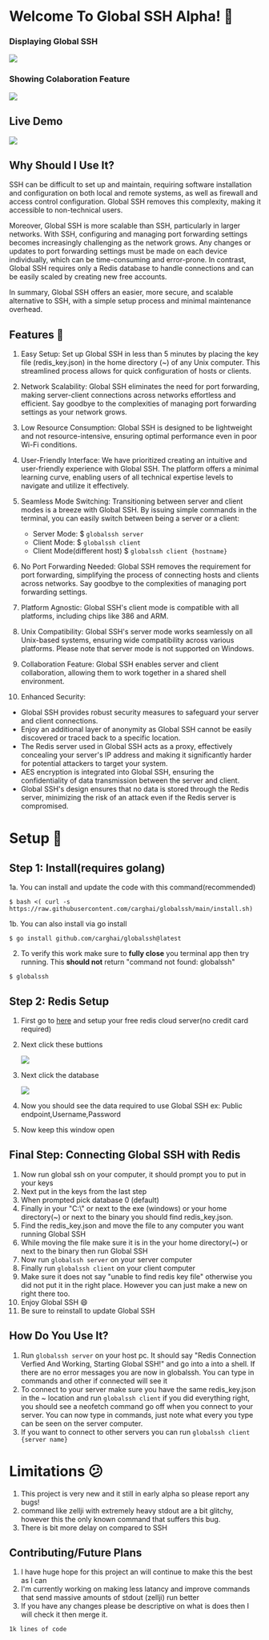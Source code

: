 # Welcome To Global SSH Alpha! 🎉️

### Displaying Global SSH

![](assets/20230512_201923_image.png)

### Showing Colaboration Feature

![](assets/IMG_3040.jpg)

## Live Demo

![](assets/display.gif)

## Why Should I Use It?

SSH can be difficult to set up and maintain, requiring software installation and configuration on both local and remote systems, as well as firewall and access control configuration. Global SSH removes this complexity, making it accessible to non-technical users.

Moreover, Global SSH is more scalable than SSH, particularly in larger networks. With SSH, configuring and managing port forwarding settings becomes increasingly challenging as the network grows. Any changes or updates to port forwarding settings must be made on each device individually, which can be time-consuming and error-prone. In contrast, Global SSH requires only a Redis database to handle connections and can be easily scaled by creating new free accounts.

In summary, Global SSH offers an easier, more secure, and scalable alternative to SSH, with a simple setup process and minimal maintenance overhead.

## Features 🚀️

1. Easy Setup: Set up Global SSH in less than 5 minutes by placing the key file (redis_key.json) in
   the home directory (~) of any Unix computer. This streamlined process allows for quick configuration of hosts or clients.
2. Network Scalability: Global SSH eliminates the need for port forwarding, making server-client connections across networks effortless and efficient. Say goodbye to the complexities of managing port forwarding settings as your network grows.
3. Low Resource Consumption: Global SSH is designed to be lightweight and not resource-intensive, ensuring optimal performance even in poor Wi-Fi conditions.
4. User-Friendly Interface: We have prioritized creating an intuitive and user-friendly experience with Global SSH. The platform offers a minimal learning curve, enabling users of all technical expertise levels to navigate and utilize it effectively.
5. Seamless Mode Switching: Transitioning between server and client modes is a breeze with Global SSH. By issuing simple commands in the terminal, you can easily switch between being a server or a client:

   * Server Mode: $ `globalssh server`
   * Client Mode: $ `globalssh client`
   * Client Mode(different host) $ `globalssh client {hostname}`
6. No Port Forwarding Needed: Global SSH removes the requirement for port forwarding, simplifying the process of connecting hosts and clients across networks. Say goodbye to the complexities of managing port forwarding settings.
7. Platform Agnostic: Global SSH's client mode is compatible with all platforms, including chips like 386 and ARM.
8. Unix Compatibility: Global SSH's server mode works seamlessly on all Unix-based systems, ensuring wide compatibility across various platforms. Please note that server mode is not supported on Windows.
9. Collaboration Feature: Global SSH enables server and client collaboration, allowing them to work together in a shared shell environment.
10. Enhanced Security:

* Global SSH provides robust security measures to safeguard your server and client connections.
* Enjoy an additional layer of anonymity as Global SSH cannot be easily discovered or traced back to a specific location.
* The Redis server used in Global SSH acts as a proxy, effectively concealing your server's IP address and making it significantly harder for potential attackers to target your system.
* AES encryption is integrated into Global SSH, ensuring the confidentiality of data transmission between the server and client.
* Global SSH's design ensures that no data is stored through the Redis server, minimizing the risk of an attack even if the Redis server is compromised.

# Setup 👀️

## Step 1: Install(requires golang)

1a. You can install and update the code with this command(recommended) 
```
$ bash <( curl -s https://raw.githubusercontent.com/carghai/globalssh/main/install.sh)
```
1b. You can also install via go install 

````
$ go install github.com/carghai/globalssh@latest
````

2. To verify this work make sure to **fully close** you terminal app then try running. This **should not** return "command not found: globalssh"

```
$ globalssh
```

## Step 2: Redis Setup

1. First go to [here](https://redis.com/try-free/) and setup your free redis cloud server(no credit card required)
2. Next click these buttions

   ![](assets/20230512_194235_image.png)
3. Next click the database

   ![](assets/20230512_194406_image.png)
4. Now you should see the data required to use Global SSH ex: Public endpoint,Username,Password
5. Now keep this window open

## Final Step: Connecting Global SSH with Redis

1. Now run global ssh on your computer, it should prompt you to put in your keys
2. Next put in the keys from the last step
3. When prompted pick database 0 (default)
4. Finally in your "C:\\" or next to the exe (windows) or your home directory(~) or next to the binary you should find redis_key.json.
5. Find the redis_key.json and move the file to any computer you want running Global SSH
6. While moving the file make sure it is in the your home directory(~) or next to the binary then run Global SSH
7. Now run ``globalssh server`` on your server computer
8. Finally run ``globalssh client`` on your client computer
9. Make sure it does not say "unable to find redis key file" otherwise you did not put it in the right place. However you can just make a new on right there too.
10. Enjoy Global SSH 😄
11. Be sure to reinstall to update Global SSH

## How Do You Use It?

1. Run ``globalssh server`` on your host pc. It should say "Redis Connection Verfied And Working, Starting Global SSH!" and go into a into a shell. If there are no error messages you are now in globalssh. You can type in commands and other if connected will see it
2. To connect to your server make sure you have the same redis_key.json in the ~ location and run ``globalssh client`` if you did everything right, you should see a neofetch command go off when you connect to your server. You can now type in commands, just note what every you type can be seen on the server computer. 
3. If you want to connect to other servers you can run ``globalssh client {server name}``

# Limitations 😕

1. This project is very new and it still in early alpha so please report any bugs!
2. command like zellji with extremely heavy stdout are a bit glitchy, however this the only known command that suffers this bug.
3. There is bit more delay on compared to SSH

## Contributing/Future Plans

1. I have huge hope for this project an will continue to make this the best as I can
2. I'm currently working on making less latancy and improve commands that send massive amounts of stdout (zellji) run better
3. If you have any changes please be descriptive on what is does then I will check it then merge it.

``1k lines of code``
